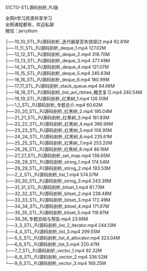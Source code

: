 51CTO-STL源码剖析_PJ版

全网it学习资源共享学习<br>全网课程都有，欢迎私聊<br>微信：jerryttom<br>

├──10_10_STL_PJ源码剖析_迭代器是否失效探讨.mp4 92.81M<br> ├──11_11_STL_PJ源码剖析_deque_1.mp4 127.02M<br> ├──12_12_STL_PJ源码剖析_deque_2.mp4 318.70M<br> ├──13_13_STL_PJ源码剖析_deque_3.mp4 377.49M<br> ├──14_14_STL_PJ源码剖析_deque_4.mp4 121.07M<br> ├──15_15_STL_PJ源码剖析_deque_5.mp4 245.63M<br> ├──16_16_STL_PJ源码剖析_deque_6.mp4 180.99M<br> ├──17_17_STL_PJ源码剖析_stack_queue.mp4 84.66M<br> ├──18_18_STL_PJ源码剖析_bst_avl_rbtree_概念复习.mp4 240.54M<br> ├──19_19_STL_PJ源码剖析_红黑树_1.mp4 126.50M<br> ├──1_1_STL_PJ源码剖析_专题总介.mp4 60.62M<br> ├──20_20_STL_PJ源码剖析_红黑树_2.mp4 195.04M<br> ├──21_21_STL_PJ源码剖析_红黑树_3.mp4 181.83M<br> ├──22_22_STL_PJ源码剖析_红黑树_4.mp4 396.98M<br> ├──23_23_STL_PJ源码剖析_红黑树_5.mp4 106.95M<br> ├──24_24_STL_PJ源码剖析_红黑树_6.mp4 235.61M<br> ├──25_25_STL_PJ源码剖析_红黑树_7.mp4 253.20M<br> ├──26_26_STL_PJ源码剖析_红黑树_8.mp4 86.16M<br> ├──27_27_STL_PJ源码剖析_set_map.mp4 138.65M<br> ├──28_28_STL_PJ源码剖析_string_1.mp4 174.54M<br> ├──29_29_STL_PJ源码剖析_stirng_2.mp4 193.53M<br> ├──2_2_STL_PJ源码剖析_list_1.mp4 574.57M<br> ├──30_30_STL_PJ源码剖析_string_3.mp4 243.39M<br> ├──31_31_STL_PJ源码剖析_bitset_1.mp4 81.73M<br> ├──32_32_STL_PJ源码剖析_bitset_2.mp4 238.48M<br> ├──33_33_STL_PJ源码剖析_bitset_3.mp4 172.49M<br> ├──34_34_STL_PJ源码剖析_bitset_4.mp4 171.67M<br> ├──35_35_STL_PJ源码剖析_bitset_5.mp4 119.97M<br> ├──36_36_专题总结与预告.mp4 23.66M<br> ├──3_3_STL_PJ源码剖析_list_2_iterator.mp4 244.13M<br> ├──4_4_STL_PJ源码剖析_list_3.mp4 299.55M<br> ├──5_5_STL_PJ源码剖析_list_4_allocator.mp4 323.04M<br> ├──6_6_STL_PJ源码剖析_list_5.mp4 220.47M<br> ├──7_7_STL_PJ源码剖析_vector_1.mp4 92.32M<br> ├──8_8_STL_PJ源码剖析_vector_2.mp4 336.52M<br> └──9_9_STL_PJ源码剖析_vector_3.mp4 169.25M